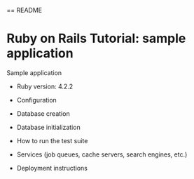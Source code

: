 == README

# Ruby on Rails Tutorial: sample application

Sample application

* Ruby version: 4.2.2

* Configuration

* Database creation

* Database initialization

* How to run the test suite

* Services (job queues, cache servers, search engines, etc.)

* Deployment instructions
